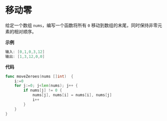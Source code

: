 # 移动零

给定一个数组 `nums`，编写一个函数将所有 `0` 移动到数组的末尾，同时保持非零元素的相对顺序。

**示例**

```go
输入: [0,1,0,3,12]
输出: [1,3,12,0,0]
```



**代码**

```go
func moveZeroes(nums []int)  {
    i:=0
    for j:=0; j<len(nums); j++ {
        if nums[j] != 0 {
            nums[j], nums[i] = nums[i], nums[j]
            i++
        }
    }
}
```

